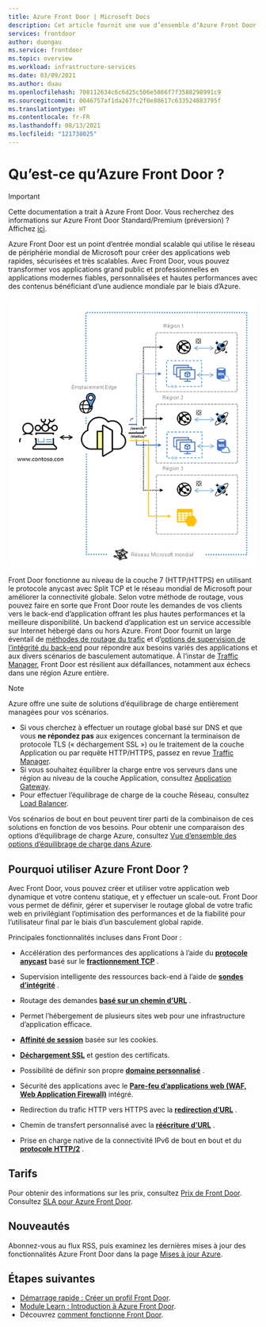 ```yaml
---
title: Azure Front Door | Microsoft Docs
description: Cet article fournit une vue d’ensemble d’Azure Front Door.
services: frontdoor
author: duongau
ms.service: frontdoor
ms.topic: overview
ms.workload: infrastructure-services
ms.date: 03/09/2021
ms.author: duau
ms.openlocfilehash: 708112634c6c6d25c506e5866f7f3588298991c9
ms.sourcegitcommit: 0046757af1da267fc2f0e88617c633524883795f
ms.translationtype: HT
ms.contentlocale: fr-FR
ms.lasthandoff: 08/13/2021
ms.locfileid: "121738025"
---
```

# <a name="what-is-azure-front-door"></a>Qu’est-ce qu’Azure Front Door ?

> [!IMPORTANT]
> Cette documentation a trait à Azure Front Door. Vous recherchez des informations sur Azure Front Door Standard/Premium (préversion) ? Affichez [ici](standard-premium/overview.md).

Azure Front Door est un point d’entrée mondial scalable qui utilise le réseau de périphérie mondial de Microsoft pour créer des applications web rapides, sécurisées et très scalables. Avec Front Door, vous pouvez transformer vos applications grand public et professionnelles en applications modernes fiables, personnalisées et hautes performances avec des contenus bénéficiant d’une audience mondiale par le biais d’Azure.

<p align="center">
  <img src="./media/front-door-overview/front-door-visual-diagram.png" alt="Front Door architecture" width="600" title="Azure Front Door">
</p>

Front Door fonctionne au niveau de la couche 7 (HTTP/HTTPS) en utilisant le protocole anycast avec Split TCP et le réseau mondial de Microsoft pour améliorer la connectivité globale. Selon votre méthode de routage, vous pouvez faire en sorte que Front Door route les demandes de vos clients vers le back-end d’application offrant les plus hautes performances et la meilleure disponibilité. Un backend d’application est un service accessible sur Internet hébergé dans ou hors Azure. Front Door fournit un large éventail de [méthodes de routage du trafic](front-door-routing-methods.md) et d’[options de supervision de l’intégrité du back-end](front-door-health-probes.md) pour répondre aux besoins variés des applications et aux divers scénarios de basculement automatique. À l’instar de [Traffic Manager](../traffic-manager/traffic-manager-overview.md), Front Door est résilient aux défaillances, notamment aux échecs dans une région Azure entière.

>[!NOTE]
> Azure offre une suite de solutions d’équilibrage de charge entièrement managées pour vos scénarios. 
> * Si vous cherchez à effectuer un routage global basé sur DNS et que vous **ne répondez pas** aux exigences concernant la terminaison de protocole TLS (« déchargement SSL ») ou le traitement de la couche Application ou par requête HTTP/HTTPS, passez en revue [Traffic Manager](../traffic-manager/traffic-manager-overview.md). 
> * Si vous souhaitez équilibrer la charge entre vos serveurs dans une région au niveau de la couche Application, consultez [Application Gateway](../application-gateway/overview.md).
> * Pour effectuer l’équilibrage de charge de la couche Réseau, consultez [Load Balancer](../load-balancer/load-balancer-overview.md). 
> 
> Vos scénarios de bout en bout peuvent tirer parti de la combinaison de ces solutions en fonction de vos besoins.
> Pour obtenir une comparaison des options d’équilibrage de charge Azure, consultez [Vue d’ensemble des options d’équilibrage de charge dans Azure](/azure/architecture/guide/technology-choices/load-balancing-overview).

## <a name="why-use-azure-front-door"></a>Pourquoi utiliser Azure Front Door ?

Avec Front Door, vous pouvez créer et utiliser votre application web dynamique et votre contenu statique, et y effectuer un scale-out. Front Door vous permet de définir, gérer et superviser le routage global de votre trafic web en privilégiant l’optimisation des performances et de la fiabilité pour l’utilisateur final par le biais d’un basculement global rapide.

Principales fonctionnalités incluses dans Front Door :

* Accélération des performances des applications à l’aide du **[protocole anycast](front-door-routing-architecture.md#anycast)** basé sur le **[fractionnement TCP](front-door-routing-architecture.md#splittcp)** .

* Supervision intelligente des ressources back-end à l’aide de **[sondes d’intégrité](front-door-health-probes.md)** .

*  Routage des demandes **[basé sur un chemin d’URL](front-door-route-matching.md)** .

* Permet l’hébergement de plusieurs sites web pour une infrastructure d’application efficace. 

* **[Affinité de session](front-door-routing-methods.md#affinity)** basée sur les cookies.

* **[Déchargement SSL](front-door-custom-domain-https.md)** et gestion des certificats.

* Possibilité de définir son propre **[domaine personnalisé](front-door-custom-domain.md)** . 

* Sécurité des applications avec le **[Pare-feu d’applications web (WAF, Web Application Firewall)](../web-application-firewall/overview.md)** intégré.

* Redirection du trafic HTTP vers HTTPS avec la **[redirection d’URL](front-door-url-redirect.md)** .

* Chemin de transfert personnalisé avec la **[réécriture d’URL](front-door-url-rewrite.md)** .

* Prise en charge native de la connectivité IPv6 de bout en bout et du **[protocole HTTP/2](front-door-http2.md)** .

## <a name="pricing"></a>Tarifs

Pour obtenir des informations sur les prix, consultez [Prix de Front Door](https://azure.microsoft.com/pricing/details/frontdoor/). Consultez [SLA pour Azure Front Door](https://azure.microsoft.com/support/legal/sla/frontdoor/v1_0/).

## <a name="whats-new"></a>Nouveautés

Abonnez-vous au flux RSS, puis examinez les dernières mises à jour des fonctionnalités Azure Front Door dans la page [Mises à jour Azure](https://azure.microsoft.com/updates/?category=networking&query=Azure%20Front%20Door).

## <a name="next-steps"></a>Étapes suivantes

- [Démarrage rapide : Créer un profil Front Door](quickstart-create-front-door.md).
- [Module Learn : Introduction à Azure Front Door](/learn/modules/intro-to-azure-front-door/).
- Découvrez [comment fonctionne Front Door](front-door-routing-architecture.md).
